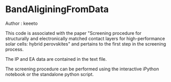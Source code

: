 # BandAliginingFromData

Author : keeeto

This code is associated with the paper "Screening procedure for structurally and electronically matched contact layers for high-performance solar cells: hybrid perovskites" and pertains to the first step in the screening process.

The IP and EA data are contained in the text file.

The screening procedure can be performed using the interactive iPython notebook or the standalone python script.
